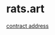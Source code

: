 # rats.art
[contract address](https://etherscan.io/address/0x108f4dc9f6bb4055a90f8f24217caa3623e2bb0f)

